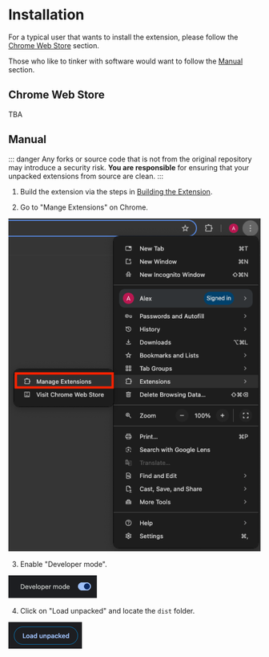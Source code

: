 # Installation

For a typical user that wants to install the extension, please follow the [Chrome Web Store](#chrome-web-store) section.

Those who like to tinker with software would want to follow the [Manual](#manual) section.

## Chrome Web Store

TBA

## Manual

::: danger
Any forks or source code that is not from the original repository may introduce a security risk. **You are responsible** for ensuring that your unpacked extensions from source are clean.
:::

1. Build the extension via the steps in [Building the Extension](./building-the-extension).

2. Go to "Mange Extensions" on Chrome.

![Manage extensions](./assets/manage-extensions.png)

3. Enable "Developer mode".

![Developer mode](./assets/developer-mode.png)

4. Click on "Load unpacked" and locate the `dist` folder.

![Load unpacked](./assets/load-unpacked.png)

